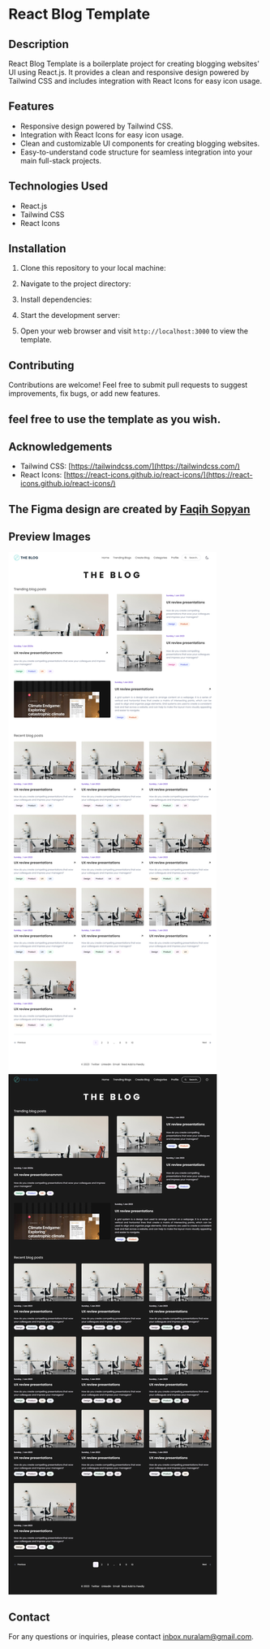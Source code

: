 # React Blog Template

## Description
React Blog Template is a boilerplate project for creating blogging websites' UI using React.js. It provides a clean and responsive design powered by Tailwind CSS and includes integration with React Icons for easy icon usage.

## Features
- Responsive design powered by Tailwind CSS.
- Integration with React Icons for easy icon usage.
- Clean and customizable UI components for creating blogging websites.
- Easy-to-understand code structure for seamless integration into your main full-stack projects.

## Technologies Used
- React.js
- Tailwind CSS
- React Icons

## Installation
1. Clone this repository to your local machine:
2. Navigate to the project directory:
3. Install dependencies:
4. Start the development server:



5. Open your web browser and visit `http://localhost:3000` to view the template.



## Contributing
Contributions are welcome! Feel free to submit pull requests to suggest improvements, fix bugs, or add new features.

## feel free to use the template as you wish.

## Acknowledgements
- Tailwind CSS: [https://tailwindcss.com/](https://tailwindcss.com/)
- React Icons: [https://react-icons.github.io/react-icons/](https://react-icons.github.io/react-icons/)


## The Figma design are created by [Faqih Sopyan](https://www.figma.com/community/file/1235152009438565697/the-blog-a-web-personal-blog)

## Preview Images

![Preview](./public/images/img-1.png)
![Preview](./public/images/img-2.png)

## Contact
For any questions or inquiries, please contact [inbox.nuralam@gmail.com](mailto:inbox.nuralam@gmail.com).


